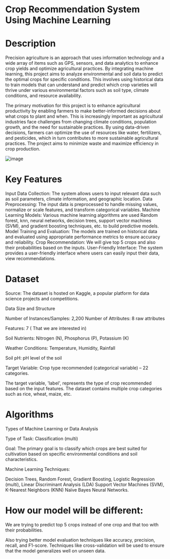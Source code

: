 # Crop Recommendation System Using Machine Learning
# Description
Precision agriculture is an approach that uses information technology and a wide array of items such as GPS, sensors, and data analytics to enhance crop yields and optimize agricultural practices. By integrating machine learning, this project aims to analyze environmental and soil data to predict the optimal crops for specific conditions. This involves using historical data to train models that can understand and predict which crop varieties will thrive under various environmental factors such as soil type, climate conditions, and resource availability.


The primary motivation for this project is to enhance agricultural productivity by enabling farmers to make better-informed decisions about what crops to plant and when. This is increasingly important as agricultural industries face challenges from changing climate conditions, population growth, and the need for sustainable practices. By using data-driven decisions, farmers can optimize the use of resources like water, fertilizers, and pesticides, which in turn contributes to more sustainable agricultural practices. The project aims to minimize waste and maximize efficiency in crop production.

![image](https://github.com/user-attachments/assets/8ff6b6bf-d253-4cbf-9310-4bab141b5695)


# Key Features
Input Data Collection: The system allows users to input relevant data such as soil parameters, climate information, and geographic location.
Data Preprocessing: The input data is preprocessed to handle missing values, normalize or scale features, and transform categorical variables.
Machine Learning Models: Various machine learning algorithms are used Random forest, knn, neural networks, decision trees, support vector machines (SVM), and gradient boosting techniques, etc. to build predictive models.
Model Training and Evaluation: The models are trained on historical data and evaluated using appropriate performance metrics to ensure accuracy and reliability.
Crop Recommendation: We will give top 5  crops and also their probabilities based on the inputs.
User-Friendly Interface: The system provides a user-friendly interface where users can easily input their data, view recommendations.

# Dataset




Source: The dataset is hosted on Kaggle, a popular platform for data science projects and competitions.

Data Size and Structure

Number of Instances/Samples: 2,200            Number of Attributes: 8 raw attributes

Features: 7 ( That we are interested in)

Soil Nutrients: Nitrogen (N), Phosphorus (P), Potassium (K)

Weather Conditions: Temperature, Humidity, Rainfall

Soil pH: pH level of the soil

Target Variable: Crop type recommended (categorical variable) – 22 categories.

The target variable, 'label', represents the type of crop recommended based on the input features. The dataset contains multiple crop categories such as rice, wheat, maize, etc.



# Algorithms

Types of Machine Learning or Data Analysis

Type of Task: Classification (multi)

Goal: The primary goal is to classify which crops are best suited for cultivation based on specific environmental conditions and soil characteristics.

Machine Learning Techniques:

Decision Trees, Random Forest, Gradient Boosting, 
Logistic Regression (multi), Linear Discriminant Analysis (LDA)
Support Vector Machines (SVM), K-Nearest Neighbors (KNN)
Naïve Bayes
 Neural Networks.
 

 # How our model will be different:
 
We are trying to predict top 5 crops instead of one crop and that too with their probabilities.

Also trying better model evaluation techniques like accuracy, precision, recall, and F1-score. Techniques like cross-validation will be used to ensure that the model generalizes well on unseen data.





